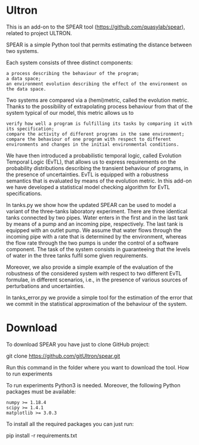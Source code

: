 # Ultron

This is an add-on to the SPEAR tool (https://github.com/quasylab/spear), related to project ULTRON.

SPEAR is a simple Python tool that permits estimating the distance between two systems.

Each system consists of three distinct components:

    a process describing the behaviour of the program;
    a data space;
    an environment evolution describing the effect of the environment on the data space.

Two systems are compared via a (hemi)metric, called the evolution metric. Thanks to the possibility of extrapolating process behaviour from that of the system typical of our model, this metric allows us to

    verify how well a program is fulfilling its tasks by comparing it with its specification;
    compare the activity of different programs in the same environment;
    compare the behaviour of one program with respect to different environments and changes in the initial environmental conditions.

We have then introduced a probabilistic temporal logic, called Evolution Temporal Logic (EvTL), that allows us to express requirements on the probability distributions describing the transient behaviour of programs, in the presence of uncertainties.
EvTL is equipped with a robustness semantics that is evaluated by means of the evolution metric.
In this add-on we have developed a statistical model checking algorithm for EvTL specifications.

In tanks.py we show how the updated SPEAR can be used to model a variant of the three-tanks laboratory experiment. 
There are three identical tanks connected by two pipes. Water enters in the first and in the last tank by means of a pump and an incoming pipe, respectively. The last tank is equipped with an outlet pump. We assume that water flows through the incoming pipe with a rate that is determined by the environment, whereas the flow rate through the two pumps is under the control of a software component. 
The task of the system consists in guaranteeing that the levels of water in the three tanks fulfil some given requirements.

Moreover, we also provide a simple example of the evaluation of the robustness of the considered system with respect to two different EvTL formulae, in different scenarios, i.e., in the presence of various sources of perturbations and uncertainties.

In tanks_error.py we provide a simple tool for the estimation of the error that we commit in the statistical approximation of the behaviour of the system.


# Download

To download SPEAR you have just to clone GitHub project:

git clone https://github.com/gitUltron/spear.git

Run this command in the folder where you want to download the tool.
How to run experiments

To run experiments Python3 is needed. Moreover, the following Python packages must be available:

    numpy >= 1.18.4
    scipy >= 1.4.1
    matplotlib >= 3.0.3

To install all the required packages you can just run:

pip install -r requirements.txt
